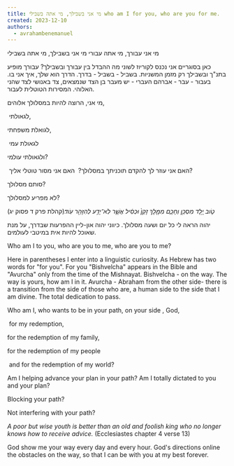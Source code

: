 ```yaml
---
title: מי אני בשבילך, מי אתה בשבילי who am I for you, who are you for me.
created: 2023-12-10
authors:
  - avrahambenemanuel
---
```


מי אני עבורך, מי אתה עבורי
מי אני בשבילך, מי אתה בשבילי  

כאן בסוגריים אני נכנס לקוריוז לשוני מה ההבדל בין עבורך ובשבילך? 
עבורך מופיע בתנ"ך ובשבילך רק מזמן המשניות.
בשביל - בשביל - בדרך. הדרך הוא שלך, איך אני בו.
בעבור - עבר - אברהם העברי - יש מעבר בן הצד שנמצאים, צד באנושי לצד שהני האלוהי. המסירות הטוטלית לעבור.

  
מי אני, הרוצה להיות במסלולך אלוהים,

 לגאולתי, 

לגואלת משפחתי,

 לגאולת עמי 

ולגאולתי עולמי?

 האם אני עוזר לך להקדם תוכניתך במסלולך?
 האם אני מסור טוטלי אליך?
 

סותם מסלולך?

לא מפריע למסלולך?

  
_טֹ֛וב יֶ֥לֶד מִסְכֵּ֖ן וְחָכָ֑ם מִמֶּ֤לֶךְ זָקֵן֙ וּכְסִ֔יל אֲשֶׁ֛ר לֹֽא־יָדַ֥ע לְהִזָּהֵ֖ר עֹֽוד׃_(קהלת פרק ד פסוק יג)  
  
יהוה הראה לי כל יום ושעה מסלולך. כיווני יהוה און-ליין ההפרעות שבדרך, על מנת שאוכל להיות אית במיטבי לעולמים.  

  

Who am I to you, who are you to me, who are you to me?  

Here in parentheses I enter into a linguistic curiosity. As Hebrew has two words for "for you".
For you "Bishvelcha"  appears in the Bible and "Avurcha" only from the time of the Mishnayat.
Bishvelcha  - on the way. The way is yours, how am I in it.
Avurcha  - Abraham from the other side- there is a transition from the side of those who are, a human side to the side that I am divine. The total dedication to pass.

Who am I, who wants to be in your path, on your side , God,

 for my redemption, 

for the redemption of my family, 

for the redemption of my people

 and for the redemption of my world? 

  

Am I helping advance your plan in your path?
Am I totally dictated to you and your plan?

Blocking your path? 

Not interfering with your path?

  

_A poor but wise youth is better than an old and foolish king who no longer knows how to receive advice._ (Ecclesiastes chapter 4 verse 13)  
  
God show me your way every day and every hour. God's directions online the obstacles on the way, so that I can be with you at my best forever.